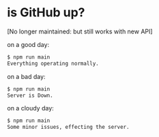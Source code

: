 is GitHub up?
=============

[No longer maintained: but still works with new API]

on a good day:

```sh
$ npm run main
Everything operating normally.
```

on a bad day:

```sh
$ npm run main
Server is Down.
```

on a cloudy day:

```sh
$ npm run main
Some minor issues, effecting the server.
```
